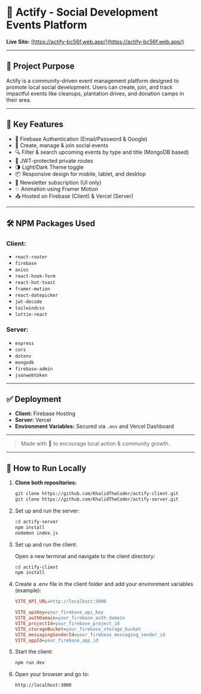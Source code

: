 # 🌱 Actify - Social Development Events Platform

**Live Site:** [https://actify-bc56f.web.app/](https://actify-bc56f.web.app/)  


---

## 📌 Project Purpose
Actify is a community-driven event management platform designed to promote local social development. Users can create, join, and track impactful events like cleanups, plantation drives, and donation camps in their area.

---

## 🚀 Key Features

- 🔐 Firebase Authentication (Email/Password & Google)
- 📅 Create, manage & join social events
- 🔍 Filter & search upcoming events by type and title (MongoDB based)
- 🔄 JWT-protected private routes
- 🌗 Light/Dark Theme toggle
- 📦 Responsive design for mobile, tablet, and desktop
- 📧 Newsletter subscription (UI only)
- ✨ Animation using Framer Motion
- 📤 Hosted on Firebase (Client) & Vercel (Server)

---

## 🛠️ NPM Packages Used

### Client:
- `react-router`
- `firebase`
- `axios`
- `react-hook-form`
- `react-hot-toast`
- `framer-motion`
- `react-datepicker`
- `jwt-decode`
- `tailwindcss`
- `lottie-react` 

### Server:
- `express`
- `cors`
- `dotenv`
- `mongodb`
- `firebase-admin`
- `jsonwebtoken`

---

## ✅ Deployment
- **Client:** Firebase Hosting  
- **Server:** Vercel  
- **Environment Variables:** Secured via `.env` and Vercel Dashboard

---

> Made with 💚 to encourage local action & community growth.


---

## 🚀 How to Run Locally

1. **Clone both repositories:**

   ```bash
   git clone https://github.com/KhalidTheCoder/actify-client.git
   git clone https://github.com/KhalidTheCoder/actify-server.git

2. Set up and run the server:
   ```bash
   cd actify-server
   npm install
   nodemon index.js
   
3. Set up and run the client:
   
   Open a new terminal and navigate to the client directory:
     
    ```bash
    cd actify-client
    npm install

4. Create a .env file in the client folder and add your environment variables (example):
   
     ```ini
    VITE_API_URL=http://localhost:5000

    VITE_apiKey=your_firebase_api_key
    VITE_authDomain=your_firebase_auth_domain
    VITE_projectId=your_firebase_project_id
    VITE_storageBucket=your_firebase_storage_bucket
    VITE_messagingSenderId=your_firebase_messaging_sender_id
    VITE_appId=your_firebase_app_id

5. Start the client:
   ```bash
   npm run dev

6. Open your browser and go to:
   ```arduino
   http://localhost:3000


